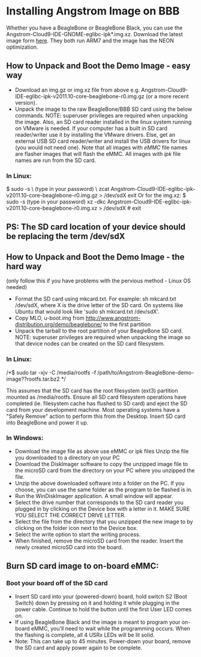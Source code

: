 # Installing Angstrom Image on BBB
Whether you have a BeagleBone or BeagleBone Black, you can use the Angstrom-Cloud9-IDE-GNOME-eglibc-ipk\*.img.xz. Download the latest image form [here][1]. They both run ARM7 and the image has the NEON optimization.
## How to Unpack and Boot the Demo Image - easy way
- Download an img.gz or img.xz file from above e.g. Angstrom-Cloud9-IDE-eglibc-ipk-v2011.10-core-beaglebone-r0.img.gz (or a more recent version).
- Unpack the image to the raw BeagleBone/BBB SD card using the below commands. NOTE: superuser privileges are required when unpacking the image. Also, an SD card reader installed in the linux system running on VMware is needed. If your computer has a built in SD card reader/writer use it by installing the VMware drivers. Else, get an external USB SD card reader/writer and install the USB drivers for linux (you would not need one).
Note that all images with *eMMC* file names are flasher images that will flash the eMMC. All images with *ipk* file names are run from the SD card.
### In Linux:

$ sudo -s \\
(type in your password) \\
zcat Angstrom-Cloud9-IDE-eglibc-ipk-v2011.10-core-beaglebone-r0.img.gz \> /dev/sdX
exit
Or for the img.xz:
$ sudo -s
(type in your password)
xz -dkc Angstrom-Cloud9-IDE-eglibc-ipk-v2011.10-core-beaglebone-r0.img.xz \> /dev/sdX # exit

PS: The SD card location of your device should be replacing the term /dev/sdX
---- 
## How to Unpack and Boot the Demo Image - the hard way 
(only follow this if you have problems with the pervious method - Linux OS needed)

- Format the SD card using mkcard.txt. For example: sh mkcard.txt /dev/sdX, where X is the drive letter of the SD card. On systems like Ubuntu that would look like 'sudo sh mkcard.txt /dev/sdX'.
- Copy MLO, u-boot.img from http://www.angstrom-distribution.org/demo/beaglebone/ to the first partition
- Unpack the tarball to the root partition of your BeagleBone SD card. NOTE: superuser privileges are required when unpacking the image so that device nodes can be created on the SD card filesystem.

### In Linux:

/*$ sudo tar -xjv -C /media/rootfs -f /path/to/Angstrom-BeagleBone-demo-image??rootfs.tar.bz2 */

This assumes that the SD card has the root filesystem (ext3) partition mounted as /media/rootfs.
Ensure all SD card filesystem operations have completed (ie. filesystem cache has flushed to SD card) and eject the SD card from your development machine. Most operating systems have a "Safely Remove" action to perform this from the Desktop.
Insert SD card into BeagleBone and power it up.

### In Windows:
- Download the image file as above use eMMC or ipk files
Unzip the file you downloaded to a directory on your PC
- Download the DiskImager software to copy the unzipped image file to the microSD card from the directory on your PC where you unzipped the file.
- Unzip the above downloaded software into a folder on the PC. If you choose, you can use the same folder as the program to be flashed is in.
- Run the WinDiskImager application. A small window will appear.
- Select the drive number that corresponds to the SD card reader you plugged in by clicking on the Device box with a letter in it. MAKE SURE YOU SELECT THE CORRECT DRIVE LETTER.
- Select the file from the directory that you unzipped the new image to by clicking on the folder icon next to the Device box.
- Select the write option to start the writing process.
- When finished, remove the microSD card from the reader. Insert the newly created microSD card into the board.

## Burn SD card image to on-board eMMC:
### Boot your board off of the SD card
- Insert SD card into your (powered-down) board, hold switch S2 (Boot Switch) down by pressing on it and holding it while plugging in the power cable. Continue to hold the button until the first User LED comes on.
- If using BeagleBone Black and the image is meant to program your on-board eMMC, you'll need to wait while the programming occurs. When the flashing is complete, all 4 USRx LEDs will be lit solid.
- Note: This can take up to 45 minutes. Power-down your board, remove the SD card and apply power again to be complete.



[1]:	http://downloads.angstrom-distribution.org/demo/beaglebone/